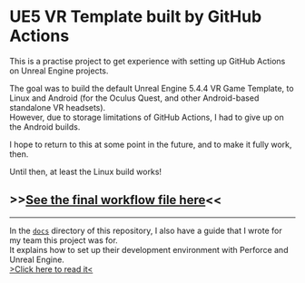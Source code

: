 # UE5 VR Template built by GitHub Actions

This is a practise project to get experience with
setting up GitHub Actions on Unreal Engine projects.

The goal was to build the default Unreal Engine 5.4.4 VR Game Template, to Linux and Android
(for the Oculus Quest, and other Android-based standalone VR headsets).  
However, due to storage limitations of GitHub Actions,
I had to give up on the Android builds.

I hope to return to this at some point in the future,
and to make it fully work, then.

Until then, at least the Linux build works!

## >>[See the final workflow file here](https://github.com/TechnicJelle/UE5_GHActions_VRTemplate/blob/main/.github/workflows/build.yml)<<

---

In the [`docs`](docs) directory of this repository, I also have a guide that I wrote for my team this project was for.  
It explains how to set up their development environment with Perforce and Unreal Engine.  
[>Click here to read it<](docs/Perforce%20Setup%20Guide%20for%20Users.md)
